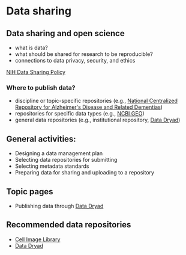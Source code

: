# Data sharing

## Data sharing and open science

- what is data?
- what should be shared for research to be reproducible?
- connections to data privacy, security, and ethics

[NIH Data Sharing Policy](https://grants.nih.gov/grants/policy/data_sharing/)

### Where to publish data?

- discipline or topic-specific repositories (e.g., [National Centralized Repository for Alzheimer's Disease and Related Dementias](https://ncrad.iu.edu/))
- repositories for specific data types (e.g., [NCBI GEO](ncbi.nlm.nih.gov/geo/))
- general data repositories (e.g., institutional repository, [Data Dryad](data_dryad.md))

## General activities:

- Designing a data management plan
- Selecting data repositories for submitting
- Selecting metadata standards
- Preparing data for sharing and uploading to a repository

## Topic pages

- Publishing data through [Data Dryad](data_dryad.md)

## Recommended data repositories

- [Cell Image Library](http://www.cellimagelibrary.org)
- [Data Dryad](data_dryad.md)
